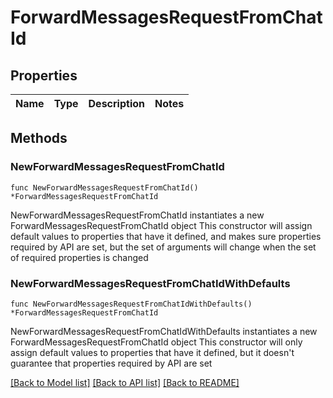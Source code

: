# ForwardMessagesRequestFromChatId

## Properties

Name | Type | Description | Notes
------------ | ------------- | ------------- | -------------

## Methods

### NewForwardMessagesRequestFromChatId

`func NewForwardMessagesRequestFromChatId() *ForwardMessagesRequestFromChatId`

NewForwardMessagesRequestFromChatId instantiates a new ForwardMessagesRequestFromChatId object
This constructor will assign default values to properties that have it defined,
and makes sure properties required by API are set, but the set of arguments
will change when the set of required properties is changed

### NewForwardMessagesRequestFromChatIdWithDefaults

`func NewForwardMessagesRequestFromChatIdWithDefaults() *ForwardMessagesRequestFromChatId`

NewForwardMessagesRequestFromChatIdWithDefaults instantiates a new ForwardMessagesRequestFromChatId object
This constructor will only assign default values to properties that have it defined,
but it doesn't guarantee that properties required by API are set


[[Back to Model list]](../README.md#documentation-for-models) [[Back to API list]](../README.md#documentation-for-api-endpoints) [[Back to README]](../README.md)


